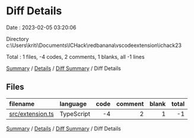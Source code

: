 # Diff Details

Date : 2023-02-05 03:20:06

Directory c:\\Users\\kriti\\Documents\\ICHack\\redbanana\\vscodeextension\\ichack23

Total : 1 files,  -4 codes, 2 comments, 1 blanks, all -1 lines

[Summary](results.md) / [Details](details.md) / [Diff Summary](diff.md) / Diff Details

## Files
| filename | language | code | comment | blank | total |
| :--- | :--- | ---: | ---: | ---: | ---: |
| [src/extension.ts](/src/extension.ts) | TypeScript | -4 | 2 | 1 | -1 |

[Summary](results.md) / [Details](details.md) / [Diff Summary](diff.md) / Diff Details